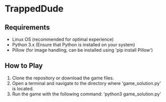 # TrappedDude

## Requirements

- Linux OS (recommended for optimal experience)
- Python 3.x (Ensure that Python is installed on your system)
- Pillow (for image handling, can be installed using 'pip install Pillow')

## How to Play

1. Clone the repository or download the game files.
2. Open a terminal and navigate to the directory where 'game_solution.py' is located.
3. Run the game with the following command: 'python3 game_solution.py'
